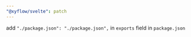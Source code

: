 ```yaml
---
"@xyflow/svelte": patch
---
```


add `"./package.json": "./package.json",` in `exports` field in `package.json`
